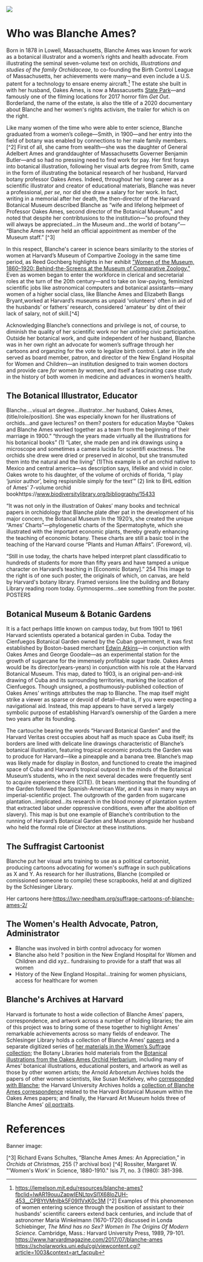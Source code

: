 
<a href="https://juncture-digital.org"><img src="https://juncture-digital.org/images/ve-button.png"></a>

<param ve-config 
       title="Artist, Botanist, Campaigner: Blanche Ames"
       author="Katherine Enright, GENED 1127"
       banner="banner.jpg" 
       layout="vertical">
       
<param ve-entity eid="Q4924825"> <!-- Blanche Ames Ames-->
<param ve-entity eid="Q1669326"> <!-- Oakes Ames-->
<param ve-entity eid="Q354194"> <!-- Adelbert Ames-->
<param ve-entity eid="Q817488"> <!-- Benjamin Butler-->


# Who was Blanche Ames?
Born in 1878 in Lowell, Massachusetts, Blanche Ames was known for work as a botanical illustrator and a women’s rights and health advocate. From illustrating the seminal seven-volume text on orchids, *Illustrations and studies of the family Orchidaceae*, to co-founding the Birth Control League of Massachusetts, her achievements were many—and even include a U.S. patent for a technology to ensare enemy aircraft.[^1] The estate she built in with her husband, Oakes Ames, is now a Massacusetts [State Park](https://www.mass.gov/locations/borderland-state-park)—and famously one of the filming locations for 2017 horror film *Get Out*. Borderland, the name of the estate, is also the title of a 2020 documentary about Blanche and her women's rights activism, the trailer for which is on the right.
<param ve-video id="JxiSu1JZLDo" title="Borderland Trailer">
       
Like many women of the time who were able to enter science, Blanche graduated from a women’s college—Smith, in 1900—and her entry into the field of botany was enabled by connections to her male family members.[^2] First of all, she came from wealth—she was the daughter of <span eid="Q354194">General Adelbert Ames</span> and granddaughter of <span eid="Q817488">Massachusetts Governer Benjamin Butler</span>—and so had no pressing need to find work for pay. Her first forays into botanical illustration, following her visual arts degree from Smith, came in the form of illustrating the botanical research of her husband, Harvard botany professor Oakes Ames. Indeed, throughout her long career as a scientific illustrator and creator of educational materials, Blanche was never a professional, *per se*, nor did she draw a salary for her work. In fact, writing in a memorial after her death, the then-director of the Harvard Botanical Museum described Blanche as “wife and lifelong helpmeet of Professor Oakes Ames, second director of the Botanical Museum," and noted that despite her contribtusions to the institution—”so profound they will always be appreciated…in the Museum and…the world of botany”— “Blanche Ames never held an official appointment as member of the Museum staff.” [^3]
<param ve-image 
       fit="contain"
       manifest="https://iiif.lib.harvard.edu/manifests/ids:1414860">
       
In this respect, Blanche's career in science bears similarity to the stories of women at Harvard’s Museum of Compartive Zoology in the same time period, as Reed Gochberg highlights in her exhibit ["Women of the Museum, 1860–1920: Behind-the-Screens at the Museum of Comparative Zoology."](https://hmsc.harvard.edu/women-museum) Even as women began to enter the workforce in clerical and secretarial roles at the turn of the 20th century—and to take on low-paying, feminized scientific jobs like astronomical computers and botanical assistants—many women of a higher social class, like Blanche Ames and Elizabeth Bangs Bryant,worked at Harvard’s museums as unpaid ‘volunteers' often in aid of the husbands’ or fathers’ research, considered 'amateur' by dint of their lack of salary, not of skill.[^4]
<param ve-iframe src="https://hmsc.harvard.edu/women-museum">

Acknowledging Blanche’s connections and privilege is not, of course, to diminish the quality of her scientific work nor her untiring civic participation. Outside her botanical work, and quite independent of her husband, Blanche was in her own right an advocate for women’s suffrage through her cartoons and organzing for the vote to legalize birth control. Later in life she served as board member, patron, and director of the New England Hospital for Women and Children—an institution designed to train women doctors and provide care *for* women *by* women, and itself a fascinating case study in the history of both women in medicine and advances in women’s health.

## The Botanical Illustrator, Educator
Blanche....visual art degree...illustrator...her husband, Oakes Ames, (title/role/position). She was especially known for her illustrations of orchids...and gave lectures? on them? posters for education Maybe
“Oakes and Blanche Ames worked together as a team from the beginning of their marriage in 1900.” “through the years made virtually all the illustrations for his botanical books” (1)
“Later, she made pen and ink drawings using a microscope and sometimes a camera lucida for scientifi exactness. The orchids she drew were dried or preserved in alcohol, but she transmuted them into the natural and the living” (1)This example is of an orchid native to Mexico and central america—as description says, lifelike and vivid in color.
Oakes wrote to his daughter, of the volume of orchids of florida, “I play ‘junior author’, being respisnible simply for the text’” (2)
link to BHL edition of Ames' 7-volume orchid bookhttps://www.biodiversitylibrary.org/bibliography/15433

<param ve-image 
       fit="contain"
       url="Maxillaria tenuifolia lindt.jpg">
       
 “It was not only in the illustration of Oakes’ many books and technical papers in orchidology that Blanche plate dher pat in the development of his major concern, the Botancal Museum In the 1920’s, she created the unique “Ames’ Charts”—phylogenetic charts of the Spermatophyte, which she illustrated with the important economic plants, thereby greatly enhancing the teaching of economic botany. These charts are still a basic tool in the teaching of the Harvard course “Plants and Human Affairs”. (Foreword, vi).
      
“Still in use today, the charts have helped interpret plant classdificatio to hundreds of students for more than fifty years and have tamped a unique character on Harvard’s teaching in [Economic Botany].” 254
This image to the right is of one such poster, the originals of which, on canvas, are held by Harvard's botany library. Framed versions line the building and Botany Library reading room today. Gymnosperms...see something from the poster.
POSTERS
<param ve-image 
       fit="contain"
       url="gymno poster.jpg">
       
       
## Botanical Museum & Botanic Gardens
It is a fact perhaps little known on campus today, but from 1901 to 1961 Harvard scientists operated a botanical garden in Cuba. Today the Cienfuegos Botanical Garden owned by the Cuban government, it was first established by Boston-based merchant [Edwin Atkins](https://www.masshist.org/features/online/photographs/atkins)—in conjunction with Oakes Ames and George Goodale—as an experimental station for the growth of sugarcane for the immensely profitable sugar trade. Oakes Ames would be its director(years-years) in conjunction with his role at the Harvard Botanical Museum. This map, dated to 1903, is an original pen-and-ink drawing of Cuba and its surrounding territories, marking the location of Cienfuegos. Though unsigned, a posthumously-published collection of Oakes Ames’ writings attributes the map to Blanche. The map itself might strike a viewer as sparse or devoid of detail—that is, if you were expecting a navigational aid. Instead, this map appears to have served a largely symbolic purpose of establishing Harvard’s ownership of the Garden a mere two years after its founding. 
<param ve-image 
       fit="contain"
       rotate="270"
       url="cuba map.jpg">

The cartouche bearing the words “Harvard Botanical Garden” and the Harvard Veritas crest occupies about half as much space as Cuba itself; its borders are lined with delicate line drawings characteristic of Blanche’s botanical illustration, featuring tropical economic products the Garden was to produce for Harvard—like a pineapple and a banana tree. Blanche’s map was likely made for display in Boston, and functioned to create the imagined space of Cuba and Harvard’s tropical outpost in the minds of the Botanical Museum’s students, who in the next several decades were frequently sent to acquire experience there (CITE). (It bears mentioning that the founding of the Garden followed the Spanish-American War, and it was in many ways an imperial-scientific project. The outgrowth of the garden from sugarcane plantation…implicated…its research in the blood money of plantation system that extracted labor under oppressive conditions, even after the abolition of slavery).
This map is but one example of Blanche’s contribution to the running of Harvard’s Botanical Garden and Museum alongside her husband who held the formal role of Director at these institutions.

<param ve-image 
       fit="contain"
       zoomto="511,934,987,1402"
       rotate="270"
       url="cuba map.jpg">

## The Suffragist Cartoonist
Blanche put her visual arts training to use as a political cartoonist, producing cartoons advocating for women's suffrage in such publications as X and Y. As research for her illustrations, Blanche (compiled or comissioned someone to compile) these scrapbooks, held at and digitized by the Schlesinger Library.

Her cartoons here:https://lwv-needham.org/suffrage-cartoons-of-blanche-ames-2/ 
<param ve-image 
       fit="contain"
       manifest="https://iiif.lib.harvard.edu/manifests/drs:492540327"
       seq="5">

## The Women's Health Advocate, Patron, Administrator

- Blanche was involved in birth control advocacy for women
- Blanche also held ? position in the New England Hospital for Women and Children and did xyz.. fundraising to provide for a staff that was all women
- History of the New England Hospital...training for women physicians, access for healthcare for women

## Blanche's Archives at Harvard
Harvard is fortunate to host a wide collection of Blanche Ames’ papers, correspondence, and artwork across a number of holding libraries; the aim of this project was to bring some of these together to highlight Ames’ remarkable achievements across so many fields of endeavor. The Schlesinger Library holds a collection of Blanche Ames’ [papers](https://hollisarchives.lib.harvard.edu/repositories/8/resources/5221) and a separate digitized series of [her materials in the Women’s Suffrage collection](https://hollisarchives.lib.harvard.edu/repositories/8/resources/8098); the Botany Libraries hold materials from the [Botanical illustrations from the Oakes Ames Orchid Herbarium](https://hollisarchives.lib.harvard.edu/repositories/28/resources/10959#), including many of Ames’ botanical illustrations, educational posters, and artwork as well as those by other women artists; the Arnold Arboretum Archives holds the papers of other women scientists, like Susan McKelvey, who [corresponded with Blanche](https://hollisarchives.lib.harvard.edu/repositories/13/archival_objects/26700); the Harvard University Archives holds a [collection of Blanche Ames correspondence](https://hollisarchives.lib.harvard.edu/repositories/4/archival_objects/1088721) related to the Harvard Botanical Museum within the Oakes Ames papers; and finally, the Harvard Art Museum holds three of Blanche Ames’ [oil portraits](https://hvrd.art/o/304486).

# References
Banner image:
[^1]: https://lemelson.mit.edu/resources/blanche-ames?fbclid=IwAR19ouuZapwIENLtpvSl1X68loZUH-453__CPBYtVMnIbk5F09l1VxK0c3M
[^2] Examples of this phenomenon of women entering science through the position of assistant to their husbands' scientific careers extend back centuries, and include that of astronomer Maria Winkelmann (1670-1720) discussed in Londa Schiebinger, *The Mind has no Sex? Women In The Origins Of Modern Science.* Cambridge, Mass.: Harvard University Press, 1989, 79-101.
https://www.harvardmagazine.com/2017/07/blanche-ames
https://scholarworks.uni.edu/cgi/viewcontent.cgi?article=1003&context=art_facpub

[^3] Richard Evans Schultes, “Blanche Ames Ames: An Appreciation,” in *Orchids at Christmas,* 255 (? archival box)
[^4] Rossiter, Margaret W. "’Women's Work’ in Science, 1880-1910." Isis 71, no. 3 (1980): 381-398.
